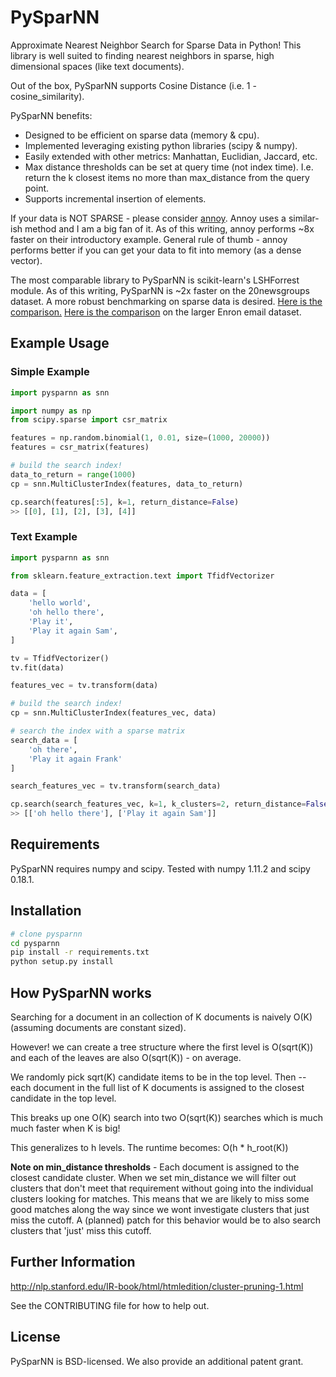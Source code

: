 # PySparNN
Approximate Nearest Neighbor Search for Sparse Data in Python! This library is well suited to finding nearest neighbors in sparse, high dimensional spaces (like text documents). 

Out of the box, PySparNN supports Cosine Distance (i.e. 1 - cosine_similarity).

PySparNN benefits:
 * Designed to be efficient on sparse data (memory & cpu).
 * Implemented leveraging existing python libraries (scipy & numpy).
 * Easily extended with other metrics: Manhattan, Euclidian, Jaccard, etc.
 * Max distance thresholds can be set at query time (not index time). I.e. return the k closest items no more than max_distance from the query point.
 * Supports incremental insertion of elements.

If your data is NOT SPARSE - please consider [annoy](https://github.com/spotify/annoy). Annoy uses a similar-ish method and I am a big fan of it. As of this writing, annoy performs ~8x faster on their introductory example. 
General rule of thumb - annoy performs better if you can get your data to fit into memory (as a dense vector).

The most comparable library to PySparNN is scikit-learn's LSHForrest module. As of this writing, PySparNN is ~2x faster on the 20newsgroups dataset. A more robust benchmarking on sparse data is desired. [Here is the comparison.](https://github.com/facebookresearch/pysparnn/blob/master/examples/sparse_search_comparison.ipynb) [Here is the comparison](https://github.com/facebookresearch/pysparnn/blob/master/examples/sparse_search_comparison.ipynb) on the larger Enron email dataset.


## Example Usage
### Simple Example
```python
import pysparnn as snn

import numpy as np
from scipy.sparse import csr_matrix

features = np.random.binomial(1, 0.01, size=(1000, 20000))
features = csr_matrix(features)

# build the search index!
data_to_return = range(1000)
cp = snn.MultiClusterIndex(features, data_to_return)

cp.search(features[:5], k=1, return_distance=False)
>> [[0], [1], [2], [3], [4]]
```
### Text Example
```python
import pysparnn as snn

from sklearn.feature_extraction.text import TfidfVectorizer

data = [
    'hello world',
    'oh hello there',
    'Play it',
    'Play it again Sam',
]    

tv = TfidfVectorizer()
tv.fit(data)

features_vec = tv.transform(data)

# build the search index!
cp = snn.MultiClusterIndex(features_vec, data)

# search the index with a sparse matrix
search_data = [
    'oh there',
    'Play it again Frank'
]

search_features_vec = tv.transform(search_data)

cp.search(search_features_vec, k=1, k_clusters=2, return_distance=False)
>> [['oh hello there'], ['Play it again Sam']]

```

## Requirements
PySparNN requires numpy and scipy. Tested with numpy 1.11.2 and scipy 0.18.1.

## Installation
```bash
# clone pysparnn
cd pysparnn 
pip install -r requirements.txt 
python setup.py install
```

## How PySparNN works
Searching for a document in an collection of K documents is naively O(K) (assuming documents are constant sized). 

However! we can create a tree structure where the first level is O(sqrt(K)) and each of the leaves are also O(sqrt(K)) - on average.

We randomly pick sqrt(K) candidate items to be in the top level. Then -- each document in the full list of K documents is assigned to the closest candidate in the top level.

This breaks up one O(K) search into two O(sqrt(K)) searches which is much much faster when K is big!

This generalizes to h levels. The runtime becomes:
    O(h * h_root(K))

**Note on min_distance thresholds** - Each document is assigned to the closest candidate cluster. When we set min_distance we will filter out clusters that don't meet that requirement without going into the individual clusters looking for matches. This means that we are likely to miss some good matches along the way since we wont investigate clusters that just miss the cutoff. A (planned) patch for this behavior would be to also search clusters that 'just' miss this cutoff. 

## Further Information
http://nlp.stanford.edu/IR-book/html/htmledition/cluster-pruning-1.html

See the CONTRIBUTING file for how to help out.

## License
PySparNN is BSD-licensed. We also provide an additional patent grant.
